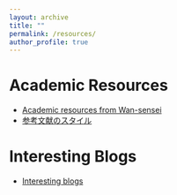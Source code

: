 ```yaml
---
layout: archive
title: ""
permalink: /resources/
author_profile: true
---
```


Academic Resources
======
* [Academic resources from Wan-sensei](https://wanweiwei07.github.io/resources/)
* [参考文献のスタイル](https://www.cis.twcu.ac.jp/~konishi/wrtg19/wrtg19i.html)


Interesting Blogs
======
* [Interesting blogs](https://sites.google.com/view/wangyan94/resource)

